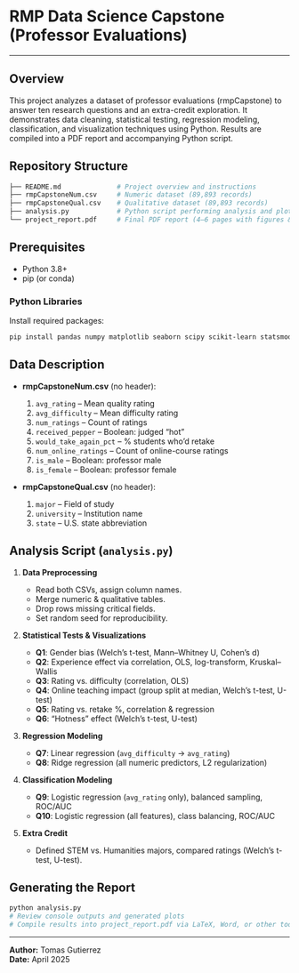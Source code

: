 # RMP Data Science Capstone (Professor Evaluations)

---

## Overview

This project analyzes a dataset of professor evaluations (rmpCapstone) to answer ten research questions and an extra-credit exploration. It demonstrates data cleaning, statistical testing, regression modeling, classification, and visualization techniques using Python. Results are compiled into a PDF report and accompanying Python script.

## Repository Structure

```bash
├── README.md              # Project overview and instructions
├── rmpCapstoneNum.csv     # Numeric dataset (89,893 records)
├── rmpCapstoneQual.csv    # Qualitative dataset (89,893 records)
├── analysis.py            # Python script performing analysis and plotting
└── project_report.pdf     # Final PDF report (4–6 pages with figures & results)
```

## Prerequisites

- Python 3.8+
- pip (or conda)

### Python Libraries

Install required packages:

```bash
pip install pandas numpy matplotlib seaborn scipy scikit-learn statsmodels
```

## Data Description

- **rmpCapstoneNum.csv** (no header):
  1. `avg_rating`            – Mean quality rating
  2. `avg_difficulty`        – Mean difficulty rating
  3. `num_ratings`           – Count of ratings
  4. `received_pepper`       – Boolean: judged “hot”
  5. `would_take_again_pct`  – % students who’d retake
  6. `num_online_ratings`    – Count of online-course ratings
  7. `is_male`               – Boolean: professor male
  8. `is_female`             – Boolean: professor female

- **rmpCapstoneQual.csv** (no header):
  1. `major`                 – Field of study
  2. `university`            – Institution name
  3. `state`                 – U.S. state abbreviation

## Analysis Script (`analysis.py`)

1. **Data Preprocessing**  
   - Read both CSVs, assign column names.  
   - Merge numeric & qualitative tables.  
   - Drop rows missing critical fields.  
   - Set random seed for reproducibility.

2. **Statistical Tests & Visualizations**  
   - **Q1**: Gender bias (Welch’s t-test, Mann–Whitney U, Cohen’s d)  
   - **Q2**: Experience effect via correlation, OLS, log-transform, Kruskal–Wallis  
   - **Q3**: Rating vs. difficulty (correlation, OLS)  
   - **Q4**: Online teaching impact (group split at median, Welch’s t-test, U-test)  
   - **Q5**: Rating vs. retake %, correlation & regression  
   - **Q6**: “Hotness” effect (Welch’s t-test, U-test)  

3. **Regression Modeling**  
   - **Q7**: Linear regression (`avg_difficulty` → `avg_rating`)  
   - **Q8**: Ridge regression (all numeric predictors, L2 regularization)  

4. **Classification Modeling**  
   - **Q9**: Logistic regression (`avg_rating` only), balanced sampling, ROC/AUC  
   - **Q10**: Logistic regression (all features), class balancing, ROC/AUC  

5. **Extra Credit**  
   - Defined STEM vs. Humanities majors, compared ratings (Welch’s t-test, U-test).

## Generating the Report

```bash
python analysis.py
# Review console outputs and generated plots
# Compile results into project_report.pdf via LaTeX, Word, or other tools.
```

---

**Author:** Tomas Gutierrez  
**Date:** April 2025
